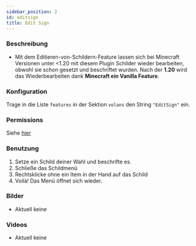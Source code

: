 ```yaml
---
sidebar_position: 2
id: editsign
title: Edit Sign
---
```

### Beschreibung
* Mit dem Editieren-von-Schildern-Feature lassen sich bei Minecraft Versionen unter <1.20 mit diesem Plugin Schilder wieder bearbeiten, obwohl sie schon gesetzt und beschriftet wurden. Nach der **1.20** wird das Wiederbearbeiten dank **Minecraft ein Vanilla Feature**.
### Konfiguration
Trage in die Liste `features` in der Sektion `volans` den String `"EditSign"` ein.
### Permissions
Siehe [hier](/docs/Permissions/#edit-sign)
### Benutzung
1. Setze ein Schild deiner Wahl und beschrifte es.
2. Schließe das Schildmenü
3. Rechtsklicke ohne ein Item in der Hand auf das Schild
4. Voilà! Das Menü öffnet sich wieder.
### Bilder
- Aktuell keine
### Videos
- Aktuell keine